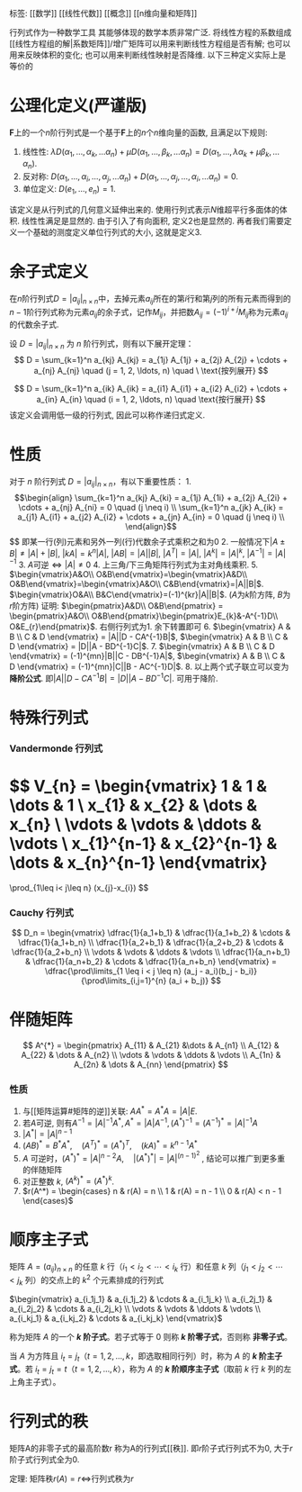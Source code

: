 标签: [[数学]] [[线性代数]] [[概念]] [[n维向量和矩阵]]

行列式作为一种数学工具 其能够体现的数学本质非常广泛. 将线性方程的系数组成[[线性方程组的解|系数矩阵]]/增广矩阵可以用来判断线性方程组是否有解; 也可以用来反映体积的变化; 也可以用来判断线性映射是否降维. 以下三种定义实际上是等价的

# 公理化定义(严谨版)

$\mathbf{F}$上的一个$n$阶行列式是一个基于$\mathbf{F}$上的$n$个$n$维向量的函数, 且满足以下规则: 
1. 线性性: $\lambda D(\alpha_{1},\dots,\alpha_{k},\dots\alpha_{n})+\mu D(\alpha_{1},\dots,\beta_{k},\dots\alpha_{n}) = D(\alpha_{1},\dots,\lambda\alpha_{k}+\mu\beta_{k},\dots\alpha_{n})$. 
2. 反对称: $D(\alpha_{1},\dots,\alpha_{i},\dots,\alpha_{j},\dots\alpha_{n})+D(\alpha_{1},\dots,\alpha_{j},\dots,\alpha_{i},\dots\alpha_{n})=0$. 
3. 单位定义: $D(e_{1},\dots,e_{n})=1$. 

该定义是从行列式的几何意义延伸出来的. 使用行列式表示$N$维超平行多面体的体积. 线性性满足是显然的. 由于引入了有向面积, 定义2也是显然的. 再者我们需要定义一个基础的测度定义单位行列式的大小, 这就是定义3. 

# 余子式定义

在$n$阶行列式$D = |a_{ij}|_{n×n}$中，去掉元素$a_{ij}$所在的第$i$行和第$j$列的所有元素而得到的$n-1$阶行列式称为元素$a_{ij}$的余子式，记作$M_{ij}$，并把数$A_{ij}=(-1)^{i+j}M_{ij}$称为元素$a_{ij}$的代数余子式.

设 $D = |a_{ij}|_{n \times n}$ 为 $n$ 阶行列式，则有以下展开定理：
$$
D = \sum_{k=1}^n a_{kj} A_{kj} = a_{1j} A_{1j} + a_{2j} A_{2j} + \cdots + a_{nj} A_{nj} 
\quad (j = 1, 2, \ldots, n) \quad \ \text{按列展开}
$$

$$
D = \sum_{k=1}^n a_{ik} A_{ik} = a_{i1} A_{i1} + a_{i2} A_{i2} + \cdots + a_{in} A_{in} 
\quad (i = 1, 2, \ldots, n) \quad \text{按行展开}
$$
该定义会调用低一级的行列式, 因此可以称作递归式定义. 

# 性质

对于 $n$ 阶行列式 $D = |a_{ij}|_{n \times n}$，有以下重要性质：
1. 
$$\begin{align}
\sum_{k=1}^n a_{kj} A_{ki} = a_{1j} A_{1i} + a_{2j} A_{2i} + \cdots + a_{nj} A_{ni} = 0 \quad (j \neq i) \\
\sum_{k=1}^n a_{jk} A_{ik} = a_{j1} A_{i1} + a_{j2} A_{i2} + \cdots + a_{jn} A_{in} = 0 \quad (j \neq i) \\
\end{align}$$ $$
即某一行(列)元素和另外一列(行)代数余子式乘积之和为0
2. 一般情况下$|A\pm B|\neq|A|+|B|$, $|kA|=k^{n}|A|$, $|AB|=|A||B|$, $|A^{T}|=|A|$, $|A^{k}|=|A|^{k}$, $|A^{-1}|=|A|^{-1}$
3. $A$可逆$\iff|A|\neq0$
4. 上三角/下三角矩阵行列式为主对角线乘积. 
5. $\begin{vmatrix}A&O\\ O&B\end{vmatrix}=\begin{vmatrix}A&D\\ O&B\end{vmatrix}=\begin{vmatrix}A&O\\ C&B\end{vmatrix}=|A||B|$. $\begin{vmatrix}O&A\\ B&C\end{vmatrix}=(-1)^{kr}|A||B|$. ($A$为$k$阶方阵, $B$为$r$阶方阵)
	证明: $\begin{pmatrix}A&D\\ O&B\end{pmatrix} = \begin{pmatrix}A&O\\ O&B\end{pmatrix}\begin{pmatrix}E_{k}&-A^{-1}D\\ O&E_{r}\end{pmatrix}$. 右侧行列式为$1$. 余下转置即可
6. $\begin{vmatrix} A & B \\ C & D \end{vmatrix} = |A||D - CA^{-1}B|$, $\begin{vmatrix} A & B \\ C & D \end{vmatrix} = |D||A - BD^{-1}C|$. 
7. $\begin{vmatrix} A & B \\ C & D \end{vmatrix} = (-1)^{mn}|B||C - DB^{-1}A|$, $\begin{vmatrix} A & B \\ C & D \end{vmatrix} = (-1)^{mn}|C||B - AC^{-1}D|$. 
8. 以上两个式子联立可以变为**降阶公式**. 即$|A||D - CA^{-1}B|=|D||A - BD^{-1}C|$. 可用于降阶. 

# 特殊行列式

### Vandermonde 行列式

$$
V_{n} = 
\begin{vmatrix}
1 & 1 & \dots & 1 \\
x_{1} & x_{2} & \dots & x_{n} \\
\vdots & \vdots & \ddots & \vdots \\
x_{1}^{n-1} & x_{2}^{n-1} & \dots & x_{n}^{n-1}
\end{vmatrix}
=
\prod_{1\leq i< j\leq n}  (x_{j}-x_{i})
$$
### Cauchy 行列式

$$
D_n = \begin{vmatrix} \dfrac{1}{a_1+b_1} & \dfrac{1}{a_1+b_2} & \cdots & \dfrac{1}{a_1+b_n} \\ \dfrac{1}{a_2+b_1} & \dfrac{1}{a_2+b_2} & \cdots & \dfrac{1}{a_2+b_n} \\ \vdots & \vdots & \ddots & \vdots \\ \dfrac{1}{a_n+b_1} & \dfrac{1}{a_n+b_2} & \cdots & \dfrac{1}{a_n+b_n} \end{vmatrix} = \dfrac{\prod\limits_{1 \leq i < j \leq n} (a_j - a_i)(b_j - b_i)}{\prod\limits_{i,j=1}^{n} (a_i + b_j)}
$$

# 伴随矩阵

$$
A^{*} = 
\begin{pmatrix}
A_{11} & A_{21} &\dots & A_{n1} \\
A_{12} & A_{22} & \dots & A_{n2} \\
\vdots & \vdots & \ddots  & \vdots \\
A_{1n} & A_{2n} & \dots & A_{nn} 
\end{pmatrix}
$$
### 性质

1. 与[[矩阵运算#矩阵的逆]]关联: $AA^{*}=A^{*}A=|A|E$. 
2. 若$A$可逆, 则有$A^{-1}=|A|^{-1}A^{*}, A^{*}=|A|A^{-1}, (A^{*})^{-1}=(A^{-1})^{*}=|A|^{-1}A$
3. $|A^{*}|=|A|^{n-1}$
4. $(AB)^* = B^*A^*, \quad (A^T)^* = (A^*)^T, \quad (kA)^* = k^{n-1}A^*$  
5. $A$ 可逆时，$(A^*)^* = |A|^{n-2}A, \quad |(A^*)^*| = |A|^{(n-1)^2}$  , 结论可以推广到更多重的伴随矩阵
6. 对正整数 $k$, $(A^k)^* = (A^*)^k$.
7. $r(A^*) = \begin{cases} n & r(A) = n \\ 1 & r(A) = n - 1 \\ 0 & r(A) < n - 1 \end{cases}$

# 顺序主子式

矩阵 $A = (a_{ij})_{n \times n}$ 的任意 $k$ 行（$i_1 < i_2 < \cdots < i_k$ 行）和任意 $k$ 列（$j_1 < j_2 < \cdots < j_k$ 列）的交点上的 $k^2$ 个元素排成的行列式

$\begin{vmatrix} a_{i_1j_1} & a_{i_1j_2} & \cdots & a_{i_1j_k} \\ a_{i_2j_1} & a_{i_2j_2} & \cdots & a_{i_2j_k} \\ \vdots & \vdots & \ddots & \vdots \\ a_{i_kj_1} & a_{i_kj_2} & \cdots & a_{i_kj_k} \end{vmatrix}$

称为矩阵 $A$ 的一个 **$k$ 阶子式**。若子式等于 $0$ 则称 **$k$ 阶零子式**，否则称 **非零子式**。

当 $A$ 为方阵且 $i_t = j_t$（$t = 1, 2, \ldots, k$，即选取相同行列）时，称为 $A$ 的 **$k$ 阶主子式**。若 $i_t = j_t = t$（$t = 1, 2, \ldots, k$），称为 $A$ 的 **$k$ 阶顺序主子式**（取前 $k$ 行 $k$ 列的左上角主子式）。

# 行列式的秩

矩阵A的非零子式的最高阶数r 称为A的行列式[[秩]]. 即$r$阶子式行列式不为0, 大于$r$阶子式行列式全为0. 

定理: 矩阵秩$r(A)=r$$\iff$行列式秩为$r$
